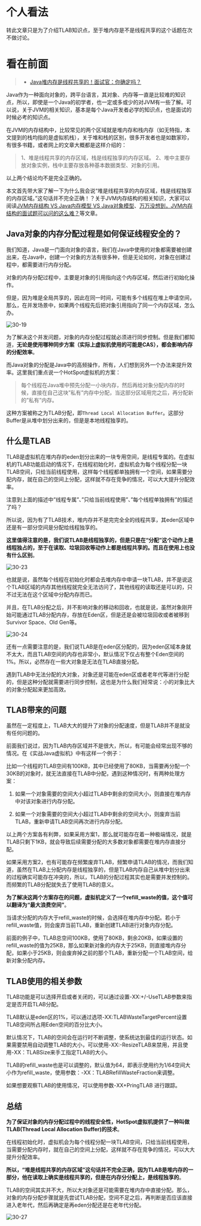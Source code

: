 个人看法
====

转此文章只是为了介绍TLAB知识点，至于堆内存是不是线程共享的这个话题在次不做讨论。

看在前面
====

> * <a href="http://www.hollischuang.com/archives/4510">Java堆内存是线程共享的！面试官：你确定吗？</a>

Java作为一种面向对象的，跨平台语言，其对象、内存等一直是比较难的知识点，所以，即使是一个Java的初学者，也一定或多或少的对JVM有一些了解。可以说，关于JVM的相关知识，基本是每个Java开发者必学的知识点，也是面试的时候必考的知识点。

在JVM的内存结构中，比较常见的两个区域就是堆内存和栈内存（如无特指，本文提到的栈均指的是虚拟机栈），关于堆和栈的区别，很多开发者也是如数家珍，有很多书籍，或者网上的文章大概都是这样介绍的：

> 1、堆是线程共享的内存区域，栈是线程独享的内存区域。
2、堆中主要存放对象实例，栈中主要存放各种基本数据类型、对象的引用。

以上两个结论均不是完全正确的。

本文首先带大家了解一下为什么我会说“堆是线程共享的内存区域，栈是线程独享的内存区域。”这句话并不完全正确！？关于JVM内存结构的相关知识，大家可以阅读<a href="http://www.hollischuang.com/archives/2509">JVM内存结构 VS Java内存模型 VS Java对象模型</a>、<a href="http://www.hollischuang.com/archives/3875">万万没想到，JVM内存结构的面试题可以问的这么难？</a>等文章。

Java对象的内存分配过程是如何保证线程安全的？
------

我们知道，Java是一门面向对象的语言，我们在Java中使用的对象都需要被创建出来，在Java中，创建一个对象的方法有很多种，但是无论如何，对象在创建过程中，都需要进行内存分配。

对象的内存分配过程中，主要是对象的引用指向这个内存区域，然后进行初始化操作。

但是，因为堆是全局共享的，因此在同一时间，可能有多个线程在堆上申请空间，那么，在并发场景中，如果两个线程先后把对象引用指向了同一个内存区域，怎么办。

![30-19](https://github.com/DemoTransfer/Java-Guide/blob/master/java/interview/JVM/picture/30-19.png)

为了解决这个并发问题，对象的内存分配过程就必须进行同步控制。但是我们都知道，**无论是使用哪种同步方案（实际上虚拟机使用的可能是CAS），都会影响内存的分配效率**。

而Java对象的分配是Java中的高频操作，所有，人们想到另外一个办法来提升效率。这里我们重点说一个HotSpot虚拟机的方案：

> 每个线程在Java堆中预先分配一小块内存，然后再给对象分配内存的时候，直接在自己这块”私有”内存中分配，当这部分区域用完之后，再分配新的”私有”内存。

这种方案被称之为TLAB分配，即```Thread Local Allocation Buffer```。这部分Buffer是从堆中划分出来的，但是是本地线程独享的。

什么是TLAB
------

TLAB是虚拟机在堆内存的eden划分出来的一块专用空间，是线程专属的。在虚拟机的TLAB功能启动的情况下，在线程初始化时，虚拟机会为每个线程分配一块TLAB空间，只给当前线程使用，这样每个线程都单独拥有一个空间，如果需要分配内存，就在自己的空间上分配，这样就不存在竞争的情况，可以大大提升分配效率。

注意到上面的描述中”线程专属”、”只给当前线程使用”、”每个线程单独拥有”的描述了吗？

所以说，因为有了TLAB技术，堆内存并不是完完全全的线程共享，其eden区域中还是有一部分空间是分配给线程独享的。

**这里值得注意的是，我们说TLAB是线程独享的，但是只是在“分配”这个动作上是线程独占的，至于在读取、垃圾回收等动作上都是线程共享的。而且在使用上也没有什么区别**。

![30-23](https://github.com/DemoTransfer/Java-Guide/blob/master/java/interview/JVM/picture/30-23.png)

也就是说，虽然每个线程在初始化时都会去堆内存中申请一块TLAB，并不是说这个TLAB区域的内存其他线程就完全无法访问了，其他线程的读取还是可以的，只不过无法在这个区域中分配内存而已。

并且，在TLAB分配之后，并不影响对象的移动和回收，也就是说，虽然对象刚开始可能通过TLAB分配内存，存放在Eden区，但是还是会被垃圾回收或者被移到Survivor Space、Old Gen等。

![30-24](https://github.com/DemoTransfer/Java-Guide/blob/master/java/interview/JVM/picture/30-24.png)

还有一点需要注意的是，我们说TLAB是在eden区分配的，因为eden区域本身就不太大，而且TLAB空间的内存也非常小，默认情况下仅占有整个Eden空间的1%。所以，必然存在一些大对象是无法在TLAB直接分配。

遇到TLAB中无法分配的大对象，对象还是可能在eden区或者老年代等进行分配的，但是这种分配就需要进行同步控制，这也是为什么我们经常说：小的对象比大的对象分配起来更加高效。

TLAB带来的问题
------

虽然在一定程度上，TLAB大大的提升了对象的分配速度，但是TLAB并不是就没有任何问题的。

前面我们说过，因为TLAB内存区域并不是很大，所以，有可能会经常出现不够的情况。在《实战Java虚拟机》中有这样一个例子：

比如一个线程的TLAB空间有100KB，其中已经使用了80KB，当需要再分配一个30KB的对象时，就无法直接在TLAB中分配，遇到这种情况时，有两种处理方案：

1. 如果一个对象需要的空间大小超过TLAB中剩余的空间大小，则直接在堆内存中对该对象进行内存分配。

2. 如果一个对象需要的空间大小超过TLAB中剩余的空间大小，则废弃当前TLAB，重新申请TLAB空间再次进行内存分配。

以上两个方案各有利弊，如果采用方案1，那么就可能存在着一种极端情况，就是TLAB只剩下1KB，就会导致后续需要分配的大多数对象都需要在堆内存直接分配。

如果采用方案2，也有可能存在频繁废弃TLAB，频繁申请TLAB的情况，而我们知道，虽然在TLAB上分配内存是线程独享的，但是TLAB内存自己从堆中划分出来的过程确实可能存在冲突的，所以，TLAB的分配过程其实也是需要并发控制的。而频繁的TLAB分配就失去了使用TLAB的意义。

**为了解决这两个方案存在的问题，虚拟机定义了一个refill_waste的值，这个值可以翻译为“最大浪费空间”**。

当请求分配的内存大于refill_waste的时候，会选择在堆内存中分配。若小于refill_waste值，则会废弃当前TLAB，重新创建TLAB进行对象内存分配。

前面的例子中，TLAB总空间100KB，使用了80KB，剩余20KB，如果设置的refill_waste的值为25KB，那么如果新对象的内存大于25KB，则直接堆内存分配，如果小于25KB，则会废弃掉之前的那个TLAB，重新分配一个TLAB空间，给新对象分配内存。

TLAB使用的相关参数
------

TLAB功能是可以选择开启或者关闭的，可以通过设置-XX:+/-UseTLAB参数来指定是否开启TLAB分配。

TLAB默认是eden区的1%，可以通过选项-XX:TLABWasteTargetPercent设置TLAB空间所占用Eden空间的百分比大小。

默认情况下，TLAB的空间会在运行时不断调整，使系统达到最佳的运行状态。如果需要禁用自动调整TLAB的大小，可以使用-XX:-ResizeTLAB来禁用，并且使用-XX：TLABSize来手工指定TLAB的大小。

TLAB的refill_waste也是可以调整的，默认值为64，即表示使用约为1/64空间大小作为refill_waste，使用参数：-XX：TLABRefillWasteFraction来调整。

如果想要观察TLAB的使用情况，可以使用参数-XX+PringTLAB 进行跟踪。

总结
------

**为了保证对象的内存分配过程中的线程安全性，HotSpot虚拟机提供了一种叫做TLAB(Thread Local Allocation Buffer)的技术**。

在线程初始化时，虚拟机会为每个线程分配一块TLAB空间，只给当前线程使用，当需要分配内存时，就在自己的空间上分配，这样就不存在竞争的情况，可以大大提升分配效率。

**所以，“堆是线程共享的内存区域”这句话并不完全正确，因为TLAB是堆内存的一部分，他在读取上确实是线程共享的，但是在内存分分配上，是线程独享的**。

TLAB的空间其实并不大，所以大对象还是可能需要在堆内存中直接分配。那么，对象的内存分配步骤就是先尝试TLAB分配，空间不足之后，再判断是否应该直接进入老年代，然后再确定是再eden分配还是在老年代分配。

![30-27](https://github.com/DemoTransfer/Java-Guide/blob/master/java/interview/JVM/picture/30-27.png)
